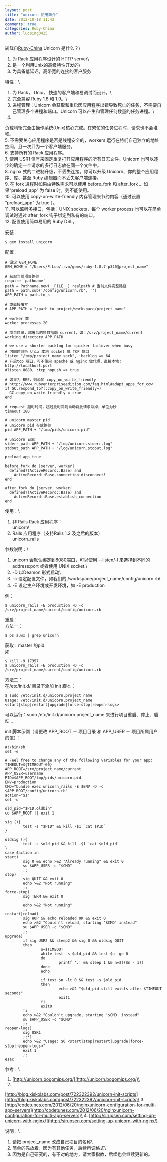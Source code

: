 ```yaml
---
layout: post
title: "unicorn 使用简介"
date: 2012-10-18 11:43
comments: true
categories: Ruby-China
author: luoping0425
---
```

转载自[Ruby-China](http://ruby-china.org/topics/4709)
Unicorn 是什么？\
 1. 为 Rack 应用程序设计的 HTTP server\
 2. 是一个利用Unix的高级特性开发的\
 3. 为具备低延迟，高带宽的连接的客户服务

特性：\
 1. 为 Rack， Unix， 快速的客户端和易调试而设计。\
 2. 完全兼容 Ruby 1.8 和 1.9。\
 3. 进程管理：Unicorn
会获取和重启因应用程序出错导致死亡的任务，不需要自己管理多个进程和端口。Unicorn
可以产生和管理任何数量的任务进程。\
 4.
负载均衡完全由操作系统(Unix)核心完成。在繁忙的任务进程时，请求也不会堆积。\
 5. 不需要关心应用程序是否是线程安全的，workers
运行在特们自己独立的地址空间，且一次只为一个客户端服务。\
 6. 支持所有的 Rack 应用程序。\
 7. 使用 USR1 信号来固定重复打开应用程序的所有日志文件。Unicorn
也可以逐步的确定一个请求的多行日志放在同一个文件中。\
 8. nginx 式的二进制升级，不丢失连接。你可以升级
Unicorn、你的整个应用程序、库、甚至 Ruby 编辑器而不丢失客户端连接。\
 9. 在 fork 进程时如果由特殊需求可以使用 before\_fork 和 after\_fork
。如果“preload\_app“ 为 false 时，则不能使用。\
 10. 可以使用 copy-on-wirte-friendly 内存管理来节约内容（通过设置
“preload\_app" 为 true ）。\
 11. 可以监听多接口，包括：UNIX sockets，每个 worker process
也可以在简单调试时通过 after\_fork 钩子绑定到私有的端口。\
 12. 配置使用简单易用的 Ruby DSL。

安装：

    $ gem install unicorn

配置：

    # 设定 GEM_HOME
    GEM_HOME = "/Users/P.Luo/.rvm/gems/ruby-1.8.7-p340@project_name"

    # 获取当前项目路径
    require 'pathname'
    path = Pathname.new(__FILE__).realpath # 当前文件完整路径
    path = path.sub('/config/unicorn.rb', '')
    APP_PATH = path.to_s

    # 或直接填写
    # APP_PATH = "/path_to_project/workspace/project_name"

    # worker 数
    worker_processes 20

    # 项目目录，部署后的项目指向 current，如：/srv/project_name/current
    working_directory APP_PATH 

    # we use a shorter backlog for quicker failover when busy
    # 可同时监听 Unix 本地 socket 或 TCP 端口
    listen "/tmp/project_name.sock", :backlog => 64
    # 开启tcp 端口，可不使用 apache 或 nginx 做代理，直接本地：http://localhost:port
    #listen 8080, :tcp_nopush => true

    # 如果为 REE，则添加 copy_on_wirte_friendly
    # http://www.rubyenterpriseedition.com/faq.html#adapt_apps_for_cow
    if GC.respond_to?(:copy_on_write_friendly=)
      GC.copy_on_write_friendly = true
    end

    # request 超时时间，超过此时间则自动将此请求杀掉，单位为秒
    timeout 180

    # unicorn master pid
    # unicorn pid 存放路径
    pid APP_PATH + "/tmp/pids/unicorn.pid"

    # unicorn 日志
    stderr_path APP_PATH + "/log/unicorn.stderr.log"
    stdout_path APP_PATH + "/log/unicorn.stdout.log"

    preload_app true

    before_fork do |server, worker|
      defined?(ActiveRecord::Base) and
        ActiveRecord::Base.connection.disconnect!
    end

    after_fork do |server, worker|
      defined?(ActiveRecord::Base) and
        ActiveRecord::Base.establish_connection
    end

使用：\
 1. 非 Rails Rack 应用程序：\
 unicorn\
 2. Rails 应用程序（支持Rails 1.2 及之后的版本）\
 unicorn\_rails

参数说明：\
 1. unicorn 会默认绑定到8080端口，可以使用 --listen/-l 来选择到不同的
address:port 或者使用 UNIX socket.\
 2. -D 以Deamon 形式启动\
 3. -c 设定配置文件，如我们的 /workspace/project\_name/config/unicorn.rb\
 4. -E 设定生产环境或开发环境，如 -E production

例：

    $ unicorn_rails -E production -D -c /srv/project_name/current/config/unicorn.rb 

重启：\
 方法一：

    $ ps auwx | grep unicorn

获取：master 的pid\
 如

    $ kill -9 17357
    $ unicorn_rails -E production -D -c /srv/project_name/current/config/unicorn.rb 

方法二：\
 在/etc/init.d/ 目录下添加 init 脚本：

    $ sudo /etc/init.d/unicorn.project_name
    Usage: /etc/init.d/unicorn.project_name <start|stop|restart|upgrade|force-stop|reopen-logs>

可以运行：sudo /etc/init.d/unicorn.project\_name
来进行项目重启、停止、启动...

init 脚本示例（请更改 APP\_ROOT － 项目目录 和 APP\_USER － 项目所属用户
的值）：

    #!/bin/sh
    set -e

    # Feel free to change any of the following variables for your app:
    TIMEOUT=${TIMEOUT-60}
    APP_ROOT=/srv/project_name/current
    APP_USER=username
    PID=$APP_ROOT/tmp/pids/unicorn.pid
    ENV=production
    CMD="bundle exec unicorn_rails -E $ENV -D -c $APP_ROOT/config/unicorn.rb"
    action="$1"
    set -u

    old_pid="$PID.oldbin"
    cd $APP_ROOT || exit 1

    sig (){
            test -s "$PID" && kill -$1 `cat $PID`
    }

    oldsig (){
            test -s $old_pid && kill -$1 `cat $old_pid`
    }
    case $action in
    start)
            sig 0 && echo >&2 "Already running" && exit 0
            su $APP_USER -c "$CMD"
            ;;
    stop)
            sig QUIT && exit 0
            echo >&2 "Not running"
            ;;
    force-stop)
            sig TERM && exit 0

            echo >&2 "Not running"
            ;;
    restart|reload)
            sig HUP && echo reloaded OK && exit 0
            echo >&2 "Couldn't reload, starting '$CMD' instead"
            su $APP_USER -c "$CMD"
            ;;
    upgrade)
            if sig USR2 && sleep2 && sig 0 && oldsig QUIT
            then
                    n=$TIMEOUT
                    while test -s $old_pid && test $n -ge 0
                    do
                            printf '.' && sleep 1 && n=$(($n - 1))
                    done
                    echo

                    if test $n -lt 0 && test -s $old_pid
                    then
                            echo >&2 "$old_pid still exists after $TIMEOUT seconds"
                            exit1
                    fi
                    exit0
            fi
            echo >&2 "Couldn't upgrade, starting '$CMD' instead"
            su $APP_USER -c "$CMD"
            ;;
    reopen-logs)
            sig USR1
            ;;*)
            echo >&2 "Usage: $0 <start|stop|restart|upgrade|force-stop|reopen-logs>"
            exit 1
            ;;
    esac

参考：\
 1. [http://unicorn.bogomips.org/](http://unicorn.bogomips.org/)\
 2.
[http://blog.kiskolabs.com/post/722322392/unicorn-init-scripts](http://blog.kiskolabs.com/post/722322392/unicorn-init-scripts)\
 3.
[http://codetunes.com/2012/06/20/nginxunicorn-configuration-for-multi-app-servers](http://codetunes.com/2012/06/20/nginxunicorn-configuration-for-multi-app-servers)\
 4.
[http://sirupsen.com/setting-up-unicorn-with-nginx/](http://sirupsen.com/setting-up-unicorn-with-nginx/)

说明：\
 1. 请把 project\_name 改成自己项目的名称\
 2. 简单的先放着，因为有其他任务，后续再调格式\
 3. 因为是自己研究的，有不对的地方，请大家指教，后续也会继续更新的。
